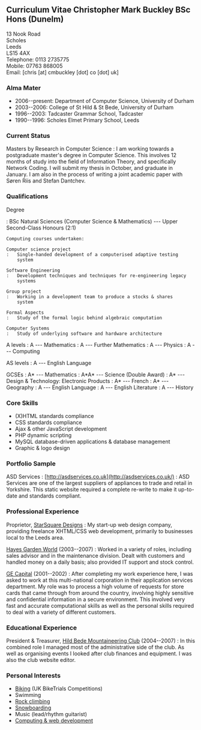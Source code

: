 ## Curriculum Vitae Christopher Mark Buckley BSc Hons (Dunelm) 

13 Nook Road\
Scholes\
Leeds\
LS15 4AX\
Telephone: 0113 2735775\
Mobile: 07763 868005\
Email: [chris \[at\] cmbuckley \[dot\] co \[dot\] uk]

### Alma Mater

-   2006--present: Department of Computer Science, University of Durham
-   2003--2006: College of St Hild & St Bede, University of Durham
-   1996--2003: Tadcaster Grammar School, Tadcaster
-   1990--1996: Scholes Elmet Primary School, Leeds

### Current Status

Masters by Research in Computer Science
:   I am working towards a postgraduate master's degree in Computer
    Science. This involves 12 months of study into the field of
    Information Theory, and specifically Network Coding. I will submit
    my thesis in October, and graduate in January. I am also in the
    process of writing a joint academic paper with Søren Riis and Stefan
    Dantchev.

### Qualifications

Degree

:   BSc Natural Sciences (Computer Science & Mathematics) --- Upper
    Second-Class Honours (2:1)

    Computing courses undertaken:

    Computer science project
    :   Single-handed development of a computerised adaptive testing
        system

    Software Engineering
    :   Development techniques and techniques for re-engineering legacy
        systems

    Group project
    :   Working in a development team to produce a stocks & shares
        system

    Formal Aspects
    :   Study of the formal logic behind algebraic computation

    Computer Systems
    :   Study of underlying software and hardware architecture

A levels
:   A --- Mathematics
:   A --- Further Mathematics
:   A --- Physics
:   A --- Computing

AS levels
:   A --- English Language

GCSEs
:   A\* --- Mathematics
:   A\*A\* --- Science (Double Award)
:   A\* --- Design & Technology: Electronic Products
:   A\* --- French
:   A\* --- Geography
:   A --- English Language
:   A --- English Literature
:   A --- History

### Core Skills

-   (X)HTML standards compliance
-   CSS standards compliance
-   Ajax & other JavaScript development
-   PHP dynamic scripting
-   MySQL database-driven applications & database management
-   Graphic & logo design

### Portfolio Sample

ASD Services
:   [http://asdservices.co.uk](http://asdservices.co.uk/)
:   ASD Services are one of the largest suppliers of appliances to trade
    and retail in Yorkshire. This static website required a complete
    re-write to make it up-to-date and standards compliant.

### Professional Experience

Proprietor, [StarSquare Designs](http://starsquare.co.uk/)
:   My start-up web design company, providing freelance XHTML/CSS web
    development, primarily to businesses local to the Leeds area.

[Hayes Garden World](http://www.hayesgardenworld.co.uk/) (2003--2007)
:   Worked in a variety of roles, including sales advisor and in the
    maintenance division. Dealt with customers and handled money on a
    daily basis; also provided IT support and stock control.

[GE Capital](http://www.gecapital.com/) (2001--2002)
:   After completing my work experience here, I was asked to work at
    this multi-national corporation in their application services
    department. My role was to process a high volume of requests for
    store cards that came through from around the country, involving
    highly sensitive and confidential information in a secure
    environment. This involved very fast and accurate computational
    skills as well as the personal skills required to deal with a
    variety of different customers.

### Educational Experience

President & Treasurer, [Hild Bede Mountaineering Club](http://www.dur.ac.uk/hildbede.mountaineeringclub/) (2004--2007)
:   In this combined role I managed most of the administrative side of
    the club. As well as organising events I looked after club finances
    and equipment. I was also the club website editor.

### Personal Interests 

-   [Biking](http://cmbuckley.co.uk/interests/biking/)
    (UK BikeTrials Competitions)
-   Swimming
-   [Rock
    climbing](http://cmbuckley.co.uk/interests/climbing/)
-   [Snowboarding](http://cmbuckley.co.uk/interests/snowboarding/)
-   Music (lead/rhythm guitarist)
-   [Computing & web
    development](http://cmbuckley.co.uk/interests/computing/)

